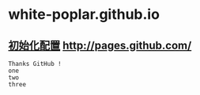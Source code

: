 white-poplar.github.io
======================

[初始化配置](http://pages.github.com/ "http://pages.github.com/") http://pages.github.com/
---
	Thanks GitHub !  
	one
	two
	three

